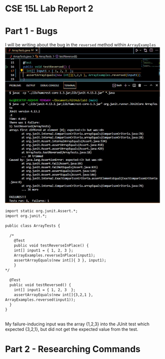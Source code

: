 # **CSE 15L Lab Report 2** 

# **Part 1 - Bugs** <br>
I will be writing about the bug in the ```reversed``` method within ```ArrayExamples``` <br>
![Image](failInput.jpg) <br>

```
import static org.junit.Assert.*;
import org.junit.*;

public class ArrayTests {

  /* 
	@Test 
	public void testReverseInPlace() {
    int[] input1 = { 1, 2, 3 };
    ArrayExamples.reverseInPlace(input1);
    assertArrayEquals(new int[]{ 3 }, input1);
	}
*/

  @Test
  public void testReversed() {
    int[] input1 = { 1, 2, 3  };
    assertArrayEquals(new int[]{3,2,1 }, ArrayExamples.reversed(input1));
  }
}
```
<br>
My failure-inducing input was the array {1,2,3} into the JUnit test which expected {3,2,1}, but did not get the expected value from the test.



# **Part 2 - Researching Commands** <br>
